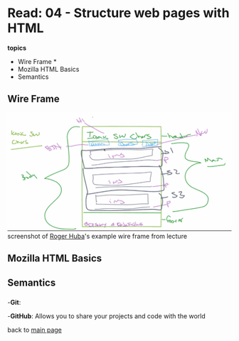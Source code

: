 # Read: 04 - Structure web pages with HTML
**topics**
* Wire Frame
  * 
* Mozilla HTML Basics
* Semantics

## Wire Frame

![](2021-07-02-02-03-51.png)
screenshot of [Roger Huba](https://github.com/RogerHuba)'s example wire frame from lecture

### 

## Mozilla HTML Basics
### 

## Semantics
### 


 -**Git**: 
 
 -**GitHub**: Allows you to share your projects and code with the world 
 

back to [main page](README.md)